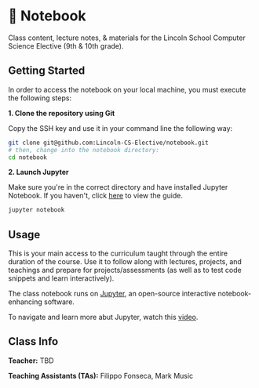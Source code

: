 # 📙 Notebook

Class content, lecture notes, & materials for the Lincoln School Computer Science Elective (9th & 10th grade).

## Getting Started

In order to access the notebook on your local machine, you must execute the following steps:

**1. Clone the repository using Git**

Copy the SSH key and use it in your command line the following way:

```bash
git clone git@github.com:Lincoln-CS-Elective/notebook.git
# then, change into the notebook directory:
cd notebook
```

**2. Launch Jupyter**

Make sure you're in the correct directory and have installed Jupyter Notebook. If you haven't, click [here](https://github.com/Lincoln-CS-Elective/notebook/blob/main/docs/CONDA.md) to view the guide.

```bash
jupyter notebook
```

## Usage

This is your main access to the curriculum taught through the entire duration of the course. Use it to follow along with lectures, projects, and teachings and prepare for projects/assessments (as well as to test code snippets and learn interactively).

The class notebook runs on [Jupyter](https://jupyter.org/), an open-source interactive notebook-enhancing software.

To navigate and learn more abut Jupyter, watch this [video](https://www.youtube.com/watch?v=jZ952vChhuI&ab_channel=MichaelFudge).

## Class Info

**Teacher:** TBD

**Teaching Assistants (TAs):** Filippo Fonseca, Mark Music
